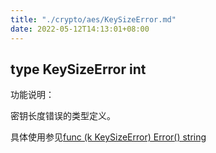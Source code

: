 ```yaml
---
title: "./crypto/aes/KeySizeError.md"
date: 2022-05-12T14:13:01+08:00
---
```

## type KeySizeError int

功能说明：

密钥长度错误的类型定义。

具体使用参见[func (k KeySizeError) Error() string](KeySizeError.Error.md)
